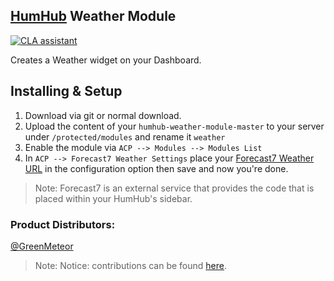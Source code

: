 
## [HumHub](https://www.humhub.org/en) Weather Module
[![CLA assistant](https://cla-assistant.io/readme/badge/GreenMeteor/humhub-weather-module)](https://cla-assistant.io/GreenMeteor/humhub-weather-module)

Creates a Weather widget on your Dashboard.

## Installing & Setup
1. Download via git or normal download.
2. Upload the content of your `humhub-weather-module-master` to your server under `/protected/modules` and rename it `weather`
3. Enable the module via `ACP --> Modules --> Modules List`
4. In `ACP --> Forecast7 Weather Settings` place your [Forecast7 Weather URL](https://weatherwidget.io/) in the configuration option then save and now you're done.

> Note: Forecast7 is an external service that provides the code that is placed within your HumHub's sidebar.

### __Product Distributors:__
[@GreenMeteor](https://github.com/GreenMeteor)

> Note: Notice: contributions can be found [here](https://github.com/GreenMeteor/humhub-weather-module/blob/master/.github/CONTRIBUTORS.md).

